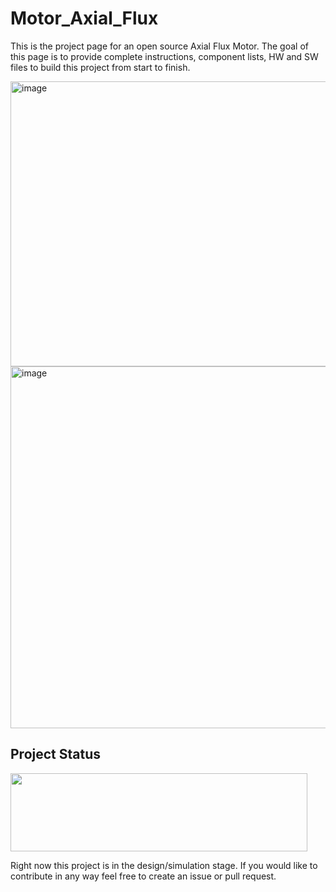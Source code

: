 # Motor_Axial_Flux
This is the project page for an open source Axial Flux Motor. The goal of this page is to provide complete instructions, component lists, HW and SW files to build this project from start to finish. 

<img width="604" height="456" alt="image" src="https://github.com/user-attachments/assets/95295b30-525a-4a2c-a3a0-ed3a5753eecf" />

<img width="625" height="579" alt="image" src="https://github.com/user-attachments/assets/47b375d2-9649-4bfc-9e67-b3e067a868c2" />






## Project Status

<img src="https://github.com/offbyfour/DC_Supply_5p5kW/assets/124545095/4eff57e3-ac06-48fe-8114-b59e78c0e51f" width="475" height="125" /> 

Right now this project is in the design/simulation stage. If you would like to contribute in any way feel free to create an issue or pull request. 
